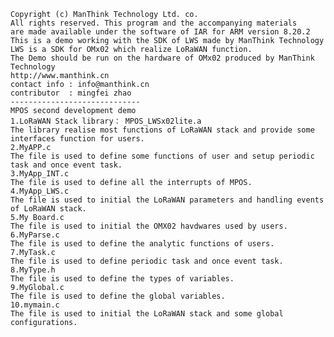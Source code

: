 
    Copyright (c) ManThink Technology Ltd. co.
    All rights reserved. This program and the accompanying materials
    are made available under the software of IAR for ARM version 8.20.2
    This is a demo working with the SDK of LWS made by ManThink Technology
    LWS is a SDK for OMx02 which realize LoRaWAN function.
    The Demo should be run on the hardware of OMx02 produced by ManThink Technology
    http://www.manthink.cn
    contact info : info@manthink.cn
    contributor  : mingfei zhao
    -----------------------------
    MPOS second development demo
    1.LoRaWAN Stack library： MPOS_LWSx02lite.a
    The library realise most functions of LoRaWAN stack and provide some interfaces function for users.
    2.MyAPP.c
    The file is used to define some functions of user and setup periodic task and once event task.
    3.MyApp_INT.c
    The file is used to define all the interrupts of MPOS.
    4.MyApp_LWS.c
    The file is used to initial the LoRaWAN parameters and handling events of LoRaWAN stack.
    5.My Board.c
    The file is used to initial the OMX02 havdwares used by users.
    6.MyParse.c
    The file is used to define the analytic functions of users.
    7.MyTask.c
    The file is used to define periodic task and once event task.
    8.MyType.h
    The file is used to define the types of variables.
    9.MyGlobal.c
    The file is used to define the global variables.
    10.mymain.c
    The file is used to initial the LoRaWAN stack and some global configurations.
